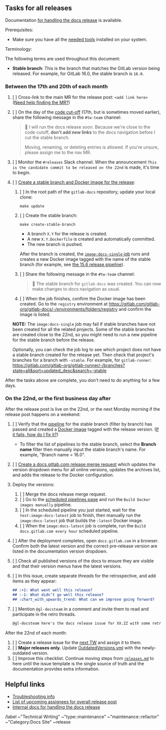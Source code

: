 <!--
SET TITLE TO: docs.gitlab.com release XX.ZZ (month, YYYY)
-->

## Tasks for all releases

Documentation [for handling the docs release](https://gitlab.com/gitlab-org/gitlab-docs/-/blob/main/doc/releases.md) is available.

Prerequisites:

- Make sure you have all the [needed tools](/doc/setup.md) installed on your system.

Terminology:

The following terms are used throughout this document:

- **Stable branch**: This is the branch that matches the GitLab version being released. For example,
  for GitLab 16.0, the stable branch is `16.0`.

### Between the 17th and 20th of each month

1. [ ] Cross-link to the main MR for the release post: `<add link here>`
   ([Need help finding the MR?](https://gitlab.com/gitlab-com/www-gitlab-com/-/merge_requests?scope=all&state=opened&label_name%5B%5D=release%20post&label_name%5B%5D=blog%20post))
1. [ ] On the day of the [code cut-off](https://about.gitlab.com/handbook/engineering/releases/#self-managed-releases-process) (17th, but is sometimes moved earlier), share the following message in the `#tw-team` channel:

   >:mega: I will run the docs release soon. Because we're close to the code cutoff, **don't add new links** to the docs navigation before I cut the stable branch.
   >
   >Moving, renaming, or deleting entries is allowed. If you're unsure, please assign me to the nav MR.

1. [ ] Monitor the `#releases` Slack channel. When the announcement
   `This is the candidate commit to be released on the 22nd` is made, it's time to begin.
1. [ ] [Create a stable branch and Docker image for the release](https://gitlab.com/gitlab-org/gitlab-docs/-/blob/main/doc/releases.md#create-stable-branch-and-docker-image-for-release):

   1. [ ] In the root path of the `gitlab-docs` repository, update your local clone:

      ```shell
      make update
      ```

   1. [ ] Create the stable branch:

      ```shell
      make create-stable-branch
      ```

      - A branch `X.Y` for the release is created.
      - A new `X.Y.Dockerfile` is created and automatically committed.
      - The new branch is pushed.

      After the branch is created, the
      [`image:docs-single` job](https://gitlab.com/gitlab-org/gitlab-docs/-/blob/7fbb5e1313ebde811877044e87f444a0a283fed4/.gitlab/ci/docker-images.gitlab-ci.yml#L107-129)
      runs and creates a new Docker image tagged with the name of the stable branch
      (for example, see [the 15.6 release pipeline](https://gitlab.com/gitlab-org/gitlab-docs/-/pipelines/702437095)).

   1. [ ] Share the following message in the `#tw-team` channel:

      > :mega: The stable branch for `gitlab-docs` was created. You can now make changes to docs navigation as usual.

   1. [ ] When the job finishes, confirm the Docker image has been created. Go to the `registry` environment at
      <https://gitlab.com/gitlab-org/gitlab-docs/-/environments/folders/registry> and confirm the image
      is listed.

   **NOTE:**
   The `image:docs-single` job may fail if stable branches have not been
   created for all the related projects. Some of the stable branches are
   created close to the 22nd, so you might need to run a new pipeline for the
   stable branch before the release.

   Optionally, you can check the job log to see which project does not have a stable branch
   created for the release yet. Then check that project's branches for a branch with `-stable`.
   For example, for `gitlab-runner`: <https://gitlab.com/gitlab-org/gitlab-runner/-/branches?state=all&sort=updated_desc&search=-stable>

After the tasks above are complete, you don't need to do anything for a few days.

### On the 22nd, or the first business day after

After the release post is live on the 22nd, or the next Monday morning if the release post happens on a weekend:

1. [ ] Verify that the [pipeline](https://gitlab.com/gitlab-org/gitlab-docs/-/pipelines?page=1&scope=all) for the stable branch (filter by branch)
   has passed and created a [Docker image](https://gitlab.com/gitlab-org/gitlab-docs/container_registry/631635?orderBy=NAME&sort=desc&search[]=)
   tagged with the release version. ([If it fails, how do I fix it?](https://gitlab.com/gitlab-org/gitlab-docs/-/blob/main/doc/releases.md#imagedocs-single-job-fails-when-creating-the-docs-stable-branch))
   - To filter the list of pipelines to the stable branch, select the **Branch name** filter then manually input the stable branch's name. For example, "Branch name = 16.0".
1. [ ] [Create a docs.gitlab.com release merge request](https://gitlab.com/gitlab-org/gitlab-docs/-/blob/main/doc/releases.md#create-release-merge-request)
   which updates the version dropdown menu for all online versions, updates the archives list, and adds
   the release to the Docker configuration.
1. Deploy the versions:
   1. [ ] Merge the docs release merge request.
   1. [ ] Go to the [scheduled pipelines page](https://gitlab.com/gitlab-org/gitlab-docs/-/pipeline_schedules)
      and run the `Build Docker images manually` pipeline.
   1. [ ] In the scheduled pipeline you just started, wait for the `test:image:docs-latest` job to finish, then manually run the `image:docs-latest`
      job that builds the `:latest` Docker image.
   1. [ ] When the `image:docs-latest` job is complete, run the `Build docs.gitlab.com every hour` scheduled pipeline.
1. [ ] After the deployment completes, open `docs.gitlab.com` in a browser. Confirm
   both the latest version and the correct pre-release version are listed in the documentation version dropdown.
1. [ ] Check all published versions of the docs to ensure they are visible and that their version menus have the latest versions.
1. [ ] In this issue, create separate _threads_ for the retrospective, and add items as they appear:

   ```markdown
   ## :+1: What went well this release?
   ## :-1: What didn’t go well this release?
   ## :chart_with_upwards_trend: What can we improve going forward?
   ```

1. [ ] Mention `@gl-docsteam` in a comment and invite them to read and participate in the retro threads.

   ```markdown
   @gl-docsteam here's the docs release issue for XX.ZZ with some retro threads, per our [process](#on-the-22nd-or-the-first-business-day-after).
   ```

After the 22nd of each month:

1. [ ] Create a release issue for the
   [next TW](https://about.gitlab.com/handbook/product/ux/technical-writing/#regularly-scheduled-tasks)
   and assign it to them.
1. [ ] **Major releases only.** Update
   [OutdatedVersions.yml](https://gitlab.com/gitlab-org/gitlab/-/blob/master/doc/.vale/gitlab/OutdatedVersions.yml)
   with the newly-outdated version.
1. [ ] Improve this checklist. Continue moving steps from
   [`releases.md`](https://gitlab.com/gitlab-org/gitlab-docs/-/blob/main/doc/releases.md)
   to here until the issue template is the single source of truth and the documentation provides extra information.

## Helpful links

- [Troubleshooting info](https://gitlab.com/gitlab-org/gitlab-docs/-/blob/main/doc/releases.md#troubleshooting)
- [List of upcoming assignees for overall release post](https://about.gitlab.com/handbook/marketing/blog/release-posts/managers/)
- [Internal docs for handling the docs release](https://gitlab.com/gitlab-org/gitlab-docs/-/blob/main/doc/releases.md)

/label ~"Technical Writing" ~"type::maintenance" ~"maintenance::refactor" ~"Category:Docs Site" ~release
